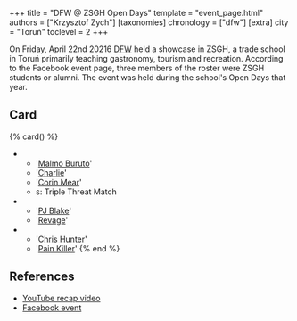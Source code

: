 +++
title = "DFW @ ZSGH Open Days"
template = "event_page.html"
authors = ["Krzysztof Zych"]
[taxonomies]
chronology = ["dfw"]
[extra]
city = "Toruń"
toclevel = 2
+++

On Friday, April 22nd 20216 [DFW](@/o/dfw.md) held a showcase in ZSGH, a trade school in Toruń primarily teaching gastronomy, tourism and recreation. According to the Facebook event page, three members of the roster were ZSGH students or alumni. The event was held during the school's Open Days that year.

## Card

{% card() %}
- - '[Malmo Buruto](@/w/malmo-buruto.md)'
  - '[Charlie](@/w/madman-charlie.md)'
  - '[Corin Mear](@/w/corin-mear.md)'
  - s: Triple Threat Match
- - '[PJ Blake](@/w/pj-blake.md)'
  - '[Revage](@/w/rafael-kid.md)'
- - '[Chris Hunter](@/w/chris-hunter.md)'
  - '[Pain Killer](@/w/pain-killer.md)'
{% end %}

## References

* [YouTube recap video](https://www.youtube.com/watch?v=NxjS1q_vwxg)
* [Facebook event](https://www.facebook.com/events/1224156620945359/)
